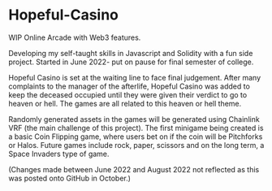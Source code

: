 # Hopeful-Casino
WIP Online Arcade with Web3 features.

Developing my self-taught skills in Javascript and Solidity with a fun side project.
Started in June 2022- put on pause for final semester of college.

Hopeful Casino is set at the waiting line to face final judgement. 
After many complaints to the manager of the afterlife, Hopeful Casino was added to 
keep the deceased occupied until they were given their verdict to go to heaven or hell.
The games are all related to this heaven or hell theme.

Randomly generated assets in the games will be generated using Chainlink VRF (the main challenge of this project).
The first minigame being created is a basic Coin Flipping game, where users bet on if the coin will be Pitchforks or Halos.
Future games include rock, paper, scissors and on the long term, a Space Invaders type of game.

(Changes made between June 2022 and August 2022 not reflected as this was posted onto GitHub in October.)
